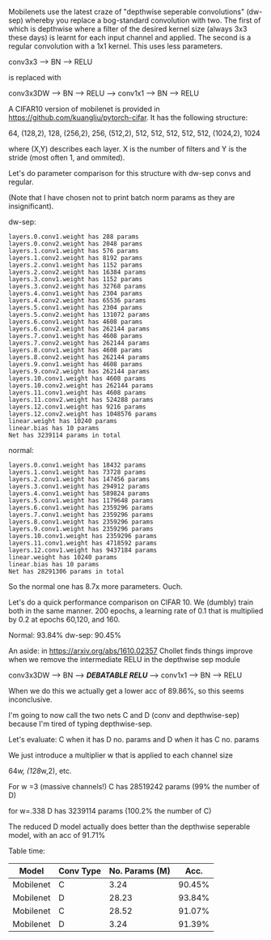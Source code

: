 Mobilenets use the latest craze of "depthwise seperable convolutions" (dw-sep) whereby you replace a bog-standard convolution with two. The first of which is depthwise where a filter of the desired kernel size (always 3x3 these days) is learnt for each input channel and applied. The second is a regular convolution with a 1x1 kernel. This uses less parameters.

conv3x3 --> BN --> RELU

is replaced with 

conv3x3DW --> BN --> RELU --> conv1x1 --> BN --> RELU

A CIFAR10 version of mobilenet is provided in https://github.com/kuangliu/pytorch-cifar. It has the following structure:

64, (128,2), 128, (256,2), 256, (512,2), 512, 512, 512, 512, 512, (1024,2), 1024

where (X,Y) describes each layer. X is the number of filters and Y is the stride (most often 1, and ommited).

Let's do parameter comparison for this structure with dw-sep convs and regular.

(Note that I have chosen not to print batch norm params as they are insignificant).

dw-sep:
```conv1.weight has 864 params
layers.0.conv1.weight has 288 params
layers.0.conv2.weight has 2048 params
layers.1.conv1.weight has 576 params
layers.1.conv2.weight has 8192 params
layers.2.conv1.weight has 1152 params
layers.2.conv2.weight has 16384 params
layers.3.conv1.weight has 1152 params
layers.3.conv2.weight has 32768 params
layers.4.conv1.weight has 2304 params
layers.4.conv2.weight has 65536 params
layers.5.conv1.weight has 2304 params
layers.5.conv2.weight has 131072 params
layers.6.conv1.weight has 4608 params
layers.6.conv2.weight has 262144 params
layers.7.conv1.weight has 4608 params
layers.7.conv2.weight has 262144 params
layers.8.conv1.weight has 4608 params
layers.8.conv2.weight has 262144 params
layers.9.conv1.weight has 4608 params
layers.9.conv2.weight has 262144 params
layers.10.conv1.weight has 4608 params
layers.10.conv2.weight has 262144 params
layers.11.conv1.weight has 4608 params
layers.11.conv2.weight has 524288 params
layers.12.conv1.weight has 9216 params
layers.12.conv2.weight has 1048576 params
linear.weight has 10240 params
linear.bias has 10 params
Net has 3239114 params in total
```
normal:
```conv1.weight has 864 params
layers.0.conv1.weight has 18432 params
layers.1.conv1.weight has 73728 params
layers.2.conv1.weight has 147456 params
layers.3.conv1.weight has 294912 params
layers.4.conv1.weight has 589824 params
layers.5.conv1.weight has 1179648 params
layers.6.conv1.weight has 2359296 params
layers.7.conv1.weight has 2359296 params
layers.8.conv1.weight has 2359296 params
layers.9.conv1.weight has 2359296 params
layers.10.conv1.weight has 2359296 params
layers.11.conv1.weight has 4718592 params
layers.12.conv1.weight has 9437184 params
linear.weight has 10240 params
linear.bias has 10 params
Net has 28291306 params in total
```
So the normal one has 8.7x more parameters. Ouch.

Let's do a quick performance comparison on CIFAR 10. We (dumbly) train both in the same manner. 200 epochs, a learning rate of 0.1 that is multiplied by 0.2 at epochs 60,120, and 160. 

Normal: 93.84%
dw-sep: 90.45%

An aside: in https://arxiv.org/abs/1610.02357 Chollet finds things improve when we remove the intermediate RELU in the depthwise sep module

conv3x3DW --> BN --> ***DEBATABLE RELU*** --> conv1x1 --> BN --> RELU

When we do this we actually get a lower acc of 89.86%, so this seems inconclusive.

I'm going to now call the two nets C and D (conv and depthwise-sep) because I'm tired of typing depthwise-sep.

Let's evaluate: C when it has D no. params
            and D when it has C no. params
            
We just introduce a multiplier w that is applied to each channel size

64*w, (128*w,2), etc.

For w =3 (massive channels!) C has 28519242 params (99% the number of D)

for w=.338 D has 3239114 params (100.2% the number of C)

The reduced D model actually does better than the depthwise seperable model, with an acc of 91.71%

Table time:

| Model      | Conv Type | No. Params (M) | Acc.     | 
|------------|-----------|----------------|----------|
| Mobilenet  | C         |   3.24         | 90.45%   |
| Mobilenet  | D         |  28.23         | 93.84%   |
| Mobilenet  | C         |  28.52         | 91.07%   |
| Mobilenet  | D         |   3.24         | 91.39%   |

